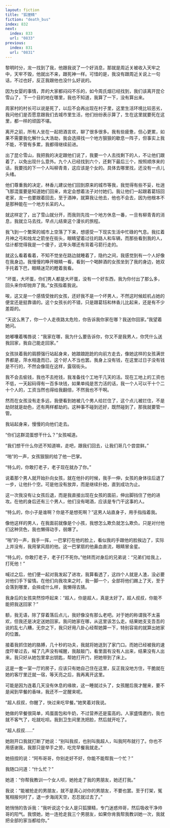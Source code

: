 ```yaml
---
layout: fiction
title: "狐狸精"
fiction: "death_bus"
index: 832
next:
  index: 833
  url: "0833"
previous:
  index: 831
  url: "0831"
---
```

黎明时分，龙一找到了我，他跟我说了一个好消息，那就是周近关被收入天牢之中，天牢不毁，他就出不来，跟死神一样。可惜的是，我没有跟周近关说上一句话，不过也好，反正我跟他也没什么好说的。

因为女婴的事情，弄的大家都闷闷不乐的，如今周氏烟已经找到，我们该离开昆仑雪山了，下一个目的地在哪里，我也不知道，我算了一下，没有算出来。

周家村的村长可以说是死了，以后不会再出现在村子里，这里生活环境比较恶劣，我问他们是否愿意跟我们去城市里生活，他们纷纷表示算了，生在这里就要死在这里，都一样的顽固不堪。

离开之前，所有人坐在一起把酒言欢，聊了很多很多。我有些疲惫，但心更累，如果不需要我化解什么大浩劫，我会选择找一个地方狠狠的歇息一阵子，但事实上我不能，不管有多累，我都得继续前进。

出了昆仑雪山，我把我的决定跟他们说了，我要一个人去找剩下的人，不让他们跟着了，以免出现什么意外。九个人已经找到六个，还剩下最后三个，按照顺序来的话，我要找的下一个人叫柳青青，这应该是个女的。具体去哪里找，还没有一点儿头绪。

他们尊重我的决定，林香儿建议他们回到原来的城市等我，我觉得有些不妥，杜逍飞那混蛋要是知道她们回来，肯定会想着法子对付她们。我让他们一起跟着葛钰回老家，龙一也要跟着回去，至于酒神，就算我让他去，他也不会去，因为他根本不是那种能在一个地方长呆的人。

就这样定了，出了雪山就分开，而我则先找一个地方休息一番，一旦有柳青青的消息，我就立马去找，早点儿结束这个漫长的旅程。

我飞到一个繁荣的城市上空落了下来，想感受一下现实生活中忙碌的气息。我扛着月神之弓和烛龙之箭坐在街头，眼睛望着过往的路人和车辆，而那些看到我的人，估计都觉得我是一个傻子，这年头哪还有背着弓箭行走的。

就这么看着看着，不知不觉坐在路边就睡着了，隐约之间，我感觉到有一个人好像在我身边。我慢慢的睁开眼睛一看，看到一个喝醉酒的女孩坐到了我的身边，她双手托着下巴，眼睛迷茫的瞪着我看。

“坏蛋，大坏蛋，你们男人都是大坏蛋，没有一个好东西，我为你付出了那么多，回头来你却抛弃了我。”女孩指着我说。

唉，这又是一个感情受挫的女孩，还好我不是一个坏男人，不然这时候趁机占她的便宜还是挺靠谱的。这个女孩长的不错，只是跟葛钰和林香儿比起来，还是有不少差距的。

“天这么黑了，你一个人走夜路太危险，你告诉我你家在哪？我送你回家。”我望着她问。

她嘟囔着嘴唇说：“我家在哪，我为什么要告诉你，你又不是我男人，你凭什么送我回家，我自己能走回家。”

女孩扶着我的肩膀强行站起身来，她踉踉跄跄的向前方走去，像她这样的女孩满世界都是，萍水相逢而已，这个好人不当也罢。我身上没有钱，在这里过日子没有钱是不行的，不然会像现在这样，露宿街头。

我不会去偷钱，我也不去抢钱，我准备找个工地干几天的活。现在工地上的工资也不低，一天起码得有一百多块钱，如果单纯是苦力活的话，我一个人可以干十个二十个人的，工资当然也得给我翻倍，不然我也不干啊。

然而在女孩没有走多远，我便看到她被几个男人给拦住了，这个点儿被拦住，不是劫财就是劫色，还有两样都劫的。这种事不碰到还好，既然碰到了，那我就要管一管。

我站起身来，慢慢的向他们走去。

“你们这群混蛋想干什么？”女孩喊道。

“我们想干什么你还不知道嘛，走吧，跟我们回去，让我们哥几个尝尝鲜。”

“啪”的一声，女孩狠狠的给了他一巴掌。

“特么的，你敢打老子，老子现在就办了你。”

说着那个男人就开始扑向女孩，就在他扑的时候，我手一伸，女孩的身体往后退了一步，让他扑个空。可是他没有放弃，而是继续扑她，直到成功为止。

这一次我没有让女孩后退，而是我直接出现在女孩的面前，伸出脚挡住了他的进攻。在他的身后还有三个男人，他们没有喝酒，应该是专门干这事的人。

“特么的，你小子是谁啊？你是不是想死啊？”这男人站直身子，用手指指着我。

像他这样的男人，在我面前就像是个小孩，我想怎么欺负就怎么欺负。只是对付他们这种货色，我也懒得动手，弱爆了。

“啪”的一声，我手一挥，一巴掌打在他的脸上，看似我的手跟他的脸挨边了，实际上并没有，我用掌风扇的他。这一巴掌扇的他鼻血直流，眼睛冒金星。

“特么的，你敢打老子，老子打不死你。”他转而对身后的兄弟说：“兄弟们给我上，打死他！”

喊过之后，他们便一起对我发起了进攻，我算看透了，这四个人就是人渣，没必要对他们手下留情。在他们向我攻来之时，我一脚一个，全部将他们踢上了天，至于会落到哪里，会摔成什么样，我懒得去猜。

我身后的女孩突然惊呼起来：“超人，你是超人，真是太好了。超人叔叔，你能不能把我送回家？”

额，我无语，除了穿着落后点儿，我好像没有那么老吧。对于她的称谓我不太喜欢，但我还是决定送她回家。我问她家在哪，从这里该怎么走。结果她支支吾吾的说的乱七八糟，无奈之下，我只好用八卦心经帮她算一下，特别容易的就算出她家的位置。

接着我抓住她的胳膊，几十秒的功夫，我就将她送到了家门口。而她已经被我的速度吓晕过去，喊了几声没有喊醒，我敲敲门，看里面有没有人出来，结果没有人出来。我只好从她包里拿出钥匙，帮她打开门，把她带到了床上。

这是一套一室一厅的房子，应该只有她自己住在这里，反正我没地方住，干脆就在她的客厅里迁就一宿，等天亮之后，我再离开这里。

可能是因为连着几天没有休息的缘故，这一睡就过头了，女孩醒后我才醒来，要不是闻到早餐的香味，我还不一定醒来呢。

“超人叔叔，你醒了，快过来吃早餐。”她笑着对我说。

她做的早餐很简单，鸡蛋面包和牛奶，不过营养还是蛮高的。人家盛情邀约，我也就不客气了，吃就吃呗。我到卫生间里洗把脸，然后就开吃了。

“超人叔叔……”

她刚开口我就打断了她说：“别叫我叔，也别叫我超人，叫我阿布就行了。你也不用感谢我，我那只是举手之劳，吃完早餐我就走。”

她扭捏的说：“阿布哥哥，你别走好不好，你能不能帮我一个忙？”

我随口问道：“什么忙？”

她道：“你帮我教训一个女人呗，她抢走了我的男朋友，她还打我。”

我说：“能被抢走的男朋友，就不是真心对你的男朋友，不要也罢。至于打架，冤冤相报何时了，退一步海阔天空，忍忍就过去了。”

她悄悄的告诉我：“我听说这个女人是只狐狸精，专门迷惑帅哥，然后吸收干净帅哥的阳气。我恨她，她一连抢走我三个男朋友，如果你肯我帮我教训她一次，我就把全部的家当都给你。”